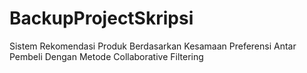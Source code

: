# BackupProjectSkripsi
Sistem Rekomendasi Produk Berdasarkan Kesamaan Preferensi Antar Pembeli Dengan Metode Collaborative Filtering
